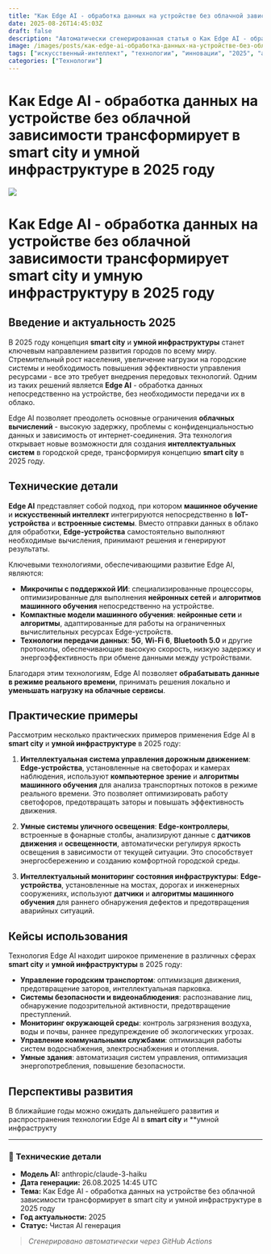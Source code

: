 ```yaml
---
title: "Как Edge AI - обработка данных на устройстве без облачной зависимости трансформирует в smart city и умной инфраструктуре в 2025 году"
date: 2025-08-26T14:45:03Z
draft: false
description: "Автоматически сгенерированная статья о Как Edge AI - обработка данных на устройстве без облачной зависимости трансформирует в smart city и умной инфраструктуре в 2025 году"
image: /images/posts/как-edge-ai-обработка-данных-на-устройстве-без-обл.jpg
tags: ["искусственный-интеллект", "технологии", "инновации", "2025", "ai"]
categories: ["Технологии"]
---
```


# Как Edge AI - обработка данных на устройстве без облачной зависимости трансформирует в smart city и умной инфраструктуре в 2025 году

![](/images/posts/как-edge-ai-обработка-данных-на-устройстве-без-обл.jpg)

# Как Edge AI - обработка данных на устройстве без облачной зависимости трансформирует smart city и умную инфраструктуру в 2025 году

## Введение и актуальность 2025

В 2025 году концепция **smart city** и **умной инфраструктуры** станет ключевым направлением развития городов по всему миру. Стремительный рост населения, увеличение нагрузки на городские системы и необходимость повышения эффективности управления ресурсами - все это требует внедрения передовых технологий. Одним из таких решений является **Edge AI** - обработка данных непосредственно на устройстве, без необходимости передачи их в облако.

Edge AI позволяет преодолеть основные ограничения **облачных вычислений** - высокую задержку, проблемы с конфиденциальностью данных и зависимость от интернет-соединения. Эта технология открывает новые возможности для создания **интеллектуальных систем** в городской среде, трансформируя концепцию **smart city** в 2025 году.

## Технические детали

**Edge AI** представляет собой подход, при котором **машинное обучение** и **искусственный интеллект** интегрируются непосредственно в **IoT-устройства** и **встроенные системы**. Вместо отправки данных в облако для обработки, **Edge-устройства** самостоятельно выполняют необходимые вычисления, принимают решения и генерируют результаты.

Ключевыми технологиями, обеспечивающими развитие Edge AI, являются:

- **Микрочипы с поддержкой ИИ**: специализированные процессоры, оптимизированные для выполнения **нейронных сетей** и **алгоритмов машинного обучения** непосредственно на устройстве.
- **Компактные модели машинного обучения**: **нейронные сети** и **алгоритмы**, адаптированные для работы на ограниченных вычислительных ресурсах Edge-устройств.
- **Технологии передачи данных**: **5G**, **Wi-Fi 6**, **Bluetooth 5.0** и другие протоколы, обеспечивающие высокую скорость, низкую задержку и энергоэффективность при обмене данными между устройствами.

Благодаря этим технологиям, Edge AI позволяет **обрабатывать данные в режиме реального времени**, принимать решения локально и **уменьшать нагрузку на облачные сервисы**.

## Практические примеры

Рассмотрим несколько практических примеров применения Edge AI в **smart city** и **умной инфраструктуре** в 2025 году:

1. **Интеллектуальная система управления дорожным движением**: **Edge-устройства**, установленные на светофорах и камерах наблюдения, используют **компьютерное зрение** и **алгоритмы машинного обучения** для анализа транспортных потоков в режиме реального времени. Это позволяет оптимизировать работу светофоров, предотвращать заторы и повышать эффективность движения.

2. **Умные системы уличного освещения**: **Edge-контроллеры**, встроенные в фонарные столбы, анализируют данные с **датчиков движения** и **освещенности**, автоматически регулируя яркость освещения в зависимости от текущей ситуации. Это способствует энергосбережению и созданию комфортной городской среды.

3. **Интеллектуальный мониторинг состояния инфраструктуры**: **Edge-устройства**, установленные на мостах, дорогах и инженерных сооружениях, используют **датчики** и **алгоритмы машинного обучения** для раннего обнаружения дефектов и предотвращения аварийных ситуаций.

## Кейсы использования

Технология Edge AI находит широкое применение в различных сферах **smart city** и **умной инфраструктуры** в 2025 году:

- **Управление городским транспортом**: оптимизация движения, предотвращение заторов, интеллектуальная парковка.
- **Системы безопасности и видеонаблюдения**: распознавание лиц, обнаружение подозрительной активности, предотвращение преступлений.
- **Мониторинг окружающей среды**: контроль загрязнения воздуха, воды и почвы, раннее предупреждение об экологических угрозах.
- **Управление коммунальными службами**: оптимизация работы систем водоснабжения, электроснабжения и отопления.
- **Умные здания**: автоматизация систем управления, оптимизация энергопотребления, повышение безопасности.

## Перспективы развития

В ближайшие годы можно ожидать дальнейшего развития и распространения технологии Edge AI в **smart city** и **умной инфраструкту

---

### 🔧 Технические детали

- **Модель AI:** anthropic/claude-3-haiku
- **Дата генерации:** 26.08.2025 14:45 UTC
- **Тема:** Как Edge AI - обработка данных на устройстве без облачной зависимости трансформирует в smart city и умной инфраструктуре в 2025 году
- **Год актуальности:** 2025
- **Статус:** Чистая AI генерация

> *Сгенерировано автоматически через GitHub Actions*

